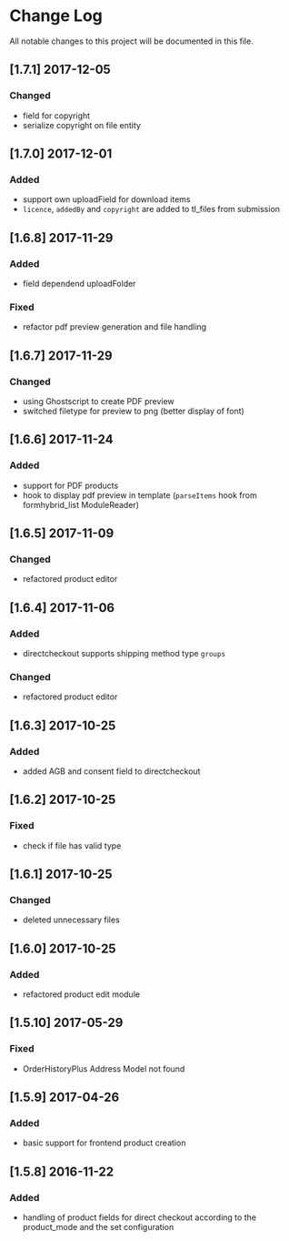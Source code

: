 # Change Log
All notable changes to this project will be documented in this file.

## [1.7.1] 2017-12-05

### Changed
- field for copyright
- serialize copyright on file entity

## [1.7.0] 2017-12-01

### Added
- support own uploadField for download items
- `licence`, `addedBy` and `copyright` are added to tl_files from submission

## [1.6.8] 2017-11-29

### Added
- field dependend uploadFolder 

### Fixed
- refactor pdf preview generation and file handling

## [1.6.7] 2017-11-29

### Changed
- using Ghostscript to create PDF preview 
- switched filetype for preview to png (better display of font)

## [1.6.6] 2017-11-24

### Added
- support for PDF products
- hook to display pdf preview in template (`parseItems` hook from formhybrid_list ModuleReader)

## [1.6.5] 2017-11-09

### Changed
- refactored product editor

## [1.6.4] 2017-11-06

### Added
- directcheckout supports shipping method type `groups`

### Changed
- refactored product editor

## [1.6.3] 2017-10-25

### Added
- added AGB and consent field to directcheckout


## [1.6.2] 2017-10-25

### Fixed
- check if file has valid type

## [1.6.1] 2017-10-25

### Changed
- deleted unnecessary files

## [1.6.0] 2017-10-25

### Added
- refactored product edit module

## [1.5.10] 2017-05-29

### Fixed
- OrderHistoryPlus Address Model not found

## [1.5.9] 2017-04-26

### Added
- basic support for frontend product creation

## [1.5.8] 2016-11-22

### Added
- handling of product fields for direct checkout according to the product_mode and the set configuration
